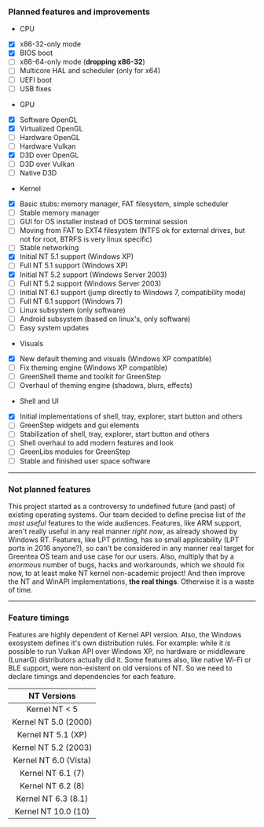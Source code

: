 ### Planned features and improvements

* CPU
 * [x] x86-32-only mode
 * [x] BIOS boot
 * [ ] x86-64-only mode (**dropping x86-32**)
 * [ ] Multicore HAL and scheduler (only for x64)
 * [ ] UEFI boot
 * [ ] USB fixes
* GPU
 * [x] Software OpenGL
 * [x] Virtualized OpenGL
 * [ ] Hardware OpenGL
 * [ ] Hardware Vulkan
 * [x] D3D over OpenGL
 * [ ] D3D over Vulkan
 * [ ] Native D3D
* Kernel
 * [x] Basic stubs: memory manager, FAT filesystem, simple scheduler
 * [ ] Stable memory manager
 * [ ] GUI for OS installer instead of DOS terminal session
 * [ ] Moving from FAT to EXT4 filesystem (NTFS ok for external drives, but not for root, BTRFS is very linux specific)
 * [ ] Stable networking
 * [x] Initial NT 5.1 support (Windows XP)
 * [ ] Full NT 5.1 support (Windows XP)
 * [x] Initial NT 5.2 support (Windows Server 2003)
 * [ ] Full NT 5.2 support (Windows Server 2003)
 * [ ] Initial NT 6.1 support (jump directly to Windows 7, compatibility mode)
 * [ ] Full NT 6.1 support (Windows 7)
 * [ ] Linux subsystem (only software)
 * [ ] Android subsystem (based on linux's, only software)
 * [ ] Easy system updates
* Visuals
 * [x] New default theming and visuals (Windows XP compatible)
 * [ ] Fix theming engine (Windows XP compatible)
 * [ ] GreenShell theme and toolkit for GreenStep
 * [ ] Overhaul of theming engine (shadows, blurs, effects)
* Shell and UI
 * [x] Initial implementations of shell, tray, explorer, start button and others
 * [ ] GreenStep widgets and gui elements
 * [ ] Stabilization of shell, tray, explorer, start button and others
 * [ ] Shell overhaul to add modern features and look
 * [ ] GreenLibs modules for GreenStep
 * [ ] Stable and finished user space software

---

### Not planned features

This project started as a controversy to undefined future (and past) of existing operating systems.
Our team decided to define precise list of *the most useful* features to the wide audiences.
Features, like ARM support, aren't really useful in any real manner *right now*, as already showed by Windows RT.
Features, like LPT printing, has so small applicability (LPT ports in 2016 anyone?),
so can't be considered in any manner real target for Greentea OS team and use case for our users.
Also, multiply that by a *enormous* number of bugs, hacks and workarounds, which we should fix now,
to at least make NT kernel non-academic project! And then improve the NT and WinAPI implementations, **the real things**.
Otherwise it is a waste of time.

---

### Feature timings

Features are highly dependent of Kernel API version.
Also, the Windows exosystem defines it's own distribution rules.
For example: while it *is* possible to run Vulkan API over Windows XP,
no hardware or middleware (LunarG) distributors actually did it.
Some features also, like native Wi-Fi or BLE support, were non-existent on old versions of NT.
So we need to declare timings and dependencies for each feature.

| NT Versions |
|:-:|
| Kernel NT < 5 |
| Kernel NT 5.0 (2000) |
| Kernel NT 5.1 (XP) |
| Kernel NT 5.2 (2003) |
| Kernel NT 6.0 (Vista) |
| Kernel NT 6.1 (7) |
| Kernel NT 6.2 (8) |
| Kernel NT 6.3 (8.1) |
| Kernel NT 10.0 (10) |
